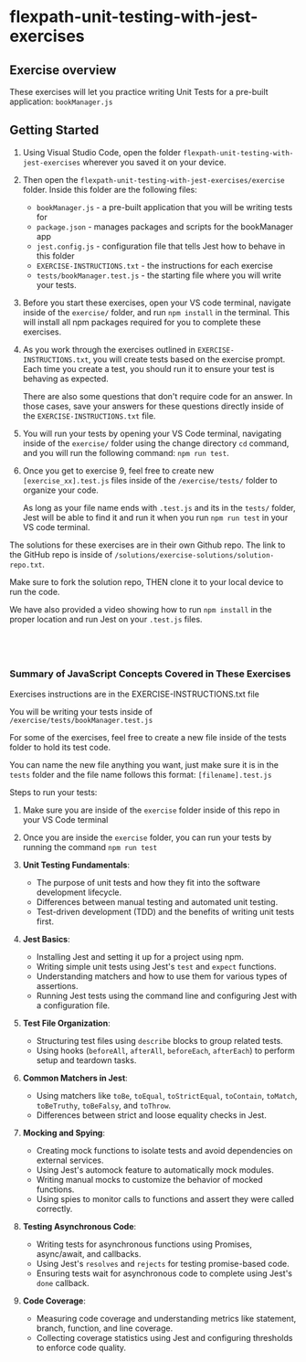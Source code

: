 
# flexpath-unit-testing-with-jest-exercises

## Exercise overview

These exercises will let you practice writing Unit Tests for a pre-built
application: `bookManager.js`


## Getting Started


1. Using Visual Studio Code, open the folder `flexpath-unit-testing-with-jest-exercises` 
   wherever you saved it on your device. 
2. Then open the `flexpath-unit-testing-with-jest-exercises/exercise` folder. 
   Inside this folder are the following files:
   - `bookManager.js` - a pre-built application that you will be writing tests for
   - `package.json` - manages packages and scripts for the bookManager app
   - `jest.config.js` - configuration file that tells Jest how to behave in this
                        folder
   - `EXERCISE-INSTRUCTIONS.txt` - the instructions for each exercise
   - `tests/bookManager.test.js` - the starting file where you will write your tests.

3. Before you start these exercises, open your VS code terminal,
   navigate inside of the `exercise/` folder, and run `npm install` in the terminal.
   This will install all npm packages required for you to complete these
   exercises.
4. As you work through the exercises outlined in `EXERCISE-INSTRUCTIONS.txt`, you 
   will create tests based on the exercise prompt. Each time you create a test,
   you should run it to ensure your test is behaving as expected.

   There are also some questions that don't require code for an answer. In those
   cases, save your answers for these questions directly inside of the 
   `EXERCISE-INSTRUCTIONS.txt` file.
5. You will run your tests by opening your VS Code terminal, navigating
   inside of the `exercise/` folder using the change directory `cd` command,
   and you will run the following command: `npm run test`.
6. Once you get to exercise 9, feel free to create new `[exercise_xx].test.js`
   files inside of the `/exercise/tests/` folder to organize your code.

   As long as your file name ends with `.test.js` and its in the `tests/` folder,
   Jest will be able to find it and run it when you run `npm run test` in your
   VS code terminal.
                                     

The solutions for these exercises are in their own Github repo.
The link to the GitHub repo is inside of `/solutions/exercise-solutions/solution-repo.txt`.

Make sure to fork the solution repo, THEN clone it to your local device to run the code.

We have also provided a video showing how to run `npm install` in the proper location
and run Jest on your `.test.js` files.


&nbsp;
---

### Summary of JavaScript Concepts Covered in These Exercises

Exercises instructions are in the EXERCISE-INSTRUCTIONS.txt file

You will be writing your tests inside of `/exercise/tests/bookManager.test.js`

For some of the exercises, feel free to create a new file inside of the 
tests folder to hold its test code.

You can name the new file anything you want, just make sure it is in the `tests` 
folder and the file name follows this format: `[filename].test.js`

Steps to run your tests:
1. Make sure you are inside of the `exercise` folder inside of this repo in your
   VS Code terminal
2. Once you are inside the `exercise` folder, you can run your tests by running
   the command `npm run test`


1. **Unit Testing Fundamentals**:
    
    - The purpose of unit tests and how they fit into the software development lifecycle.
    - Differences between manual testing and automated unit testing.
    - Test-driven development (TDD) and the benefits of writing unit tests first.
2. **Jest Basics**:
    
    - Installing Jest and setting it up for a project using npm.
    - Writing simple unit tests using Jest's `test` and `expect` functions.
    - Understanding matchers and how to use them for various types of assertions.
    - Running Jest tests using the command line and configuring Jest with a configuration file.
3. **Test File Organization**:
    
    - Structuring test files using `describe` blocks to group related tests.
    - Using hooks (`beforeAll`, `afterAll`, `beforeEach`, `afterEach`) to perform setup and teardown tasks.
4. **Common Matchers in Jest**:
    
    - Using matchers like `toBe`, `toEqual`, `toStrictEqual`, `toContain`, `toMatch`, `toBeTruthy`, `toBeFalsy`, and `toThrow`.
    - Differences between strict and loose equality checks in Jest.
5. **Mocking and Spying**:
    
    - Creating mock functions to isolate tests and avoid dependencies on external services.
    - Using Jest's automock feature to automatically mock modules.
    - Writing manual mocks to customize the behavior of mocked functions.
    - Using spies to monitor calls to functions and assert they were called correctly.
6. **Testing Asynchronous Code**:
    
    - Writing tests for asynchronous functions using Promises, async/await, and callbacks.
    - Using Jest's `resolves` and `rejects` for testing promise-based code.
    - Ensuring tests wait for asynchronous code to complete using Jest's `done` callback.
7. **Code Coverage**:
    
    - Measuring code coverage and understanding metrics like statement, branch, function, and line coverage.
    - Collecting coverage statistics using Jest and configuring thresholds to enforce code quality.
